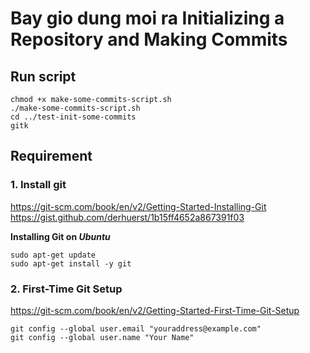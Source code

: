 Bay gio dung moi ra
Initializing a Repository and Making Commits
=========================

Run script
--------------

```shell
chmod +x make-some-commits-script.sh
./make-some-commits-script.sh
cd ../test-init-some-commits
gitk
```

Requirement
--------------

### 1. Install git ###
https://git-scm.com/book/en/v2/Getting-Started-Installing-Git
https://gist.github.com/derhuerst/1b15ff4652a867391f03

**Installing Git on *Ubuntu***
```shell
sudo apt-get update
sudo apt-get install -y git
```

### 2. First-Time Git Setup ###
https://git-scm.com/book/en/v2/Getting-Started-First-Time-Git-Setup

```shell
git config --global user.email "youraddress@example.com"
git config --global user.name "Your Name"
```
